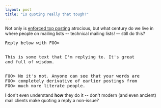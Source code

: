 ```yaml
---
layout: post
title: "Is quoting really that tough?"
---
```




Not only is <a href="http://www.cwinters.com/news/display/?news_id=3247">enforced top posting</a> atrocious, but what century do we live in where people on mailing lists -- technical mailing lists! -- still do this?

<pre class="sourceCode">
Reply below with FOO>

<p>This is some text that I'm replying to. It's great 
and full of wisdom.

<p>FOO> No it's not. Anyone can see that your words are
FOO> completely derivative of earlier postings from
FOO> much more literate people.
</pre>

<p>I don't even understand <b>how</b> they do it -- don't modern (and even ancient) mail clients make quoting a reply a non-issue?


